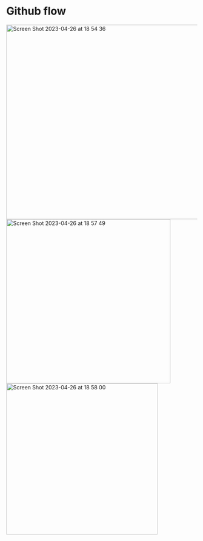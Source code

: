 # Github flow

  <img width="513" alt="Screen Shot 2023-04-26 at 18 54 36" src="https://user-images.githubusercontent.com/67893343/234586524-0fed6cf2-10da-4d28-b430-6ba84409c2b5.png">
  <img width="433" alt="Screen Shot 2023-04-26 at 18 57 49" src="https://user-images.githubusercontent.com/67893343/234586584-71bbc77b-f4da-402b-bb59-49c95dab472f.png">
  <img width="399" alt="Screen Shot 2023-04-26 at 18 58 00" src="https://user-images.githubusercontent.com/67893343/234586592-de957da0-4dae-42e2-a65a-f7c2381b943f.png">

